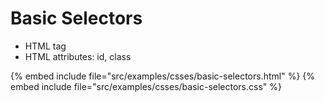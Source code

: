 # Basic Selectors

* HTML tag
* HTML attributes: id, class

{% embed include file="src/examples/csses/basic-selectors.html" %}
{% embed include file="src/examples/csses/basic-selectors.css" %}


